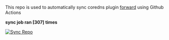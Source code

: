 This repo is used to automatically sync coredns plugin [forward](https://github.com/QZLin/forward) using Github Actions

**sync job ran [307] times**

[![Sync Repo](https://github.com/QZLin/coredns-extract/actions/workflows/sync.yaml/badge.svg)](https://github.com/QZLin/coredns-extract/actions/workflows/sync.yaml)
